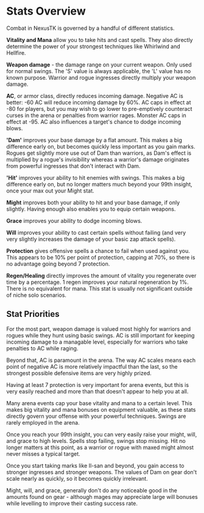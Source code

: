 # Stats Overview

Combat in NexusTK is governed by a handful of different statistics.

**Vitality and Mana** allow you to take hits and cast spells. They also directly determine the power of your strongest techniques like Whirlwind and Hellfire.

**Weapon damage** - the damage range on your current weapon. Only used for normal swings. The 'S' value is always applicable, the 'L' value has no known purpose. Warrior and rogue ingresses directly multiply your weapon damage.

**AC**, or armor class, directly reduces incoming damage. Negative AC is better: -60 AC will reduce incoming damage by 60%. AC caps in effect at -80 for players, but you may wish to go lower to pre-emptively counteract curses in the arena or penalties from warrior rages. Monster AC caps in effect at -95. AC also influences a target's chance to dodge incoming blows.

**'Dam'** improves your base damage by a flat amount. This makes a big difference early on, but becomes quickly less important as you gain marks. Rogues get slightly more use out of Dam than warriors, as Dam's effect is multiplied by a rogue's invisibility whereas a warrior's damage originates from powerful ingresses that don't interact with Dam.

**'Hit'** improves your ability to hit enemies with swings. This makes a big difference early on, but no longer matters much beyond your 99th insight, once your max out your Might stat.

**Might** improves both your ability to hit and your base damage, if only slightly. Having enough also enables you to equip certain weapons.

**Grace** improves your ability to dodge incoming blows.

**Will** improves your ability to cast certain spells without failing (and very very slightly increases the damage of your basic zap attack spells).

**Protection** gives offensive spells a chance to fail when used against you. This appears to be 10% per point of protection, capping at 70%, so there is no advantage going beyond 7 protection.

**Regen/Healing** directly improves the amount of vitality you regenerate over time by a percentage. 1 regen improves your natural regeneration by 1%. There is no equivalent for mana. This stat is usually not significant outside of niche solo scenarios.

## Stat Priorities

For the most part, weapon damage is valued most highly for warriors and rogues while they hunt using basic swings. AC is still important for keeping incoming damage to a managable level, especially for warriors who take penalties to AC while raging.

Beyond that, AC is paramount in the arena. The way AC scales means each point of negative AC is more relatively impactful than the last, so the strongest possible defensive items are very highly prized.

Having at least 7 protection is very important for arena events, but this is very easily reached and more than that doesn't appear to help you at all.

Many arena events cap your base vitality and mana to a certain level. This makes big vitality and mana bonuses on equipment valuable, as these stats directly govern your offense with your powerful techniques. Swings are rarely employed in the arena.

Once you reach your 99th insight, you can very easily raise your might, will, and grace to high levels. Spells stop failing, swings stop missing. Hit no longer matters at this point, as a warrior or rogue with maxed might almost never misses a typical target.

Once you start taking marks like Il-san and beyond, you gain access to stronger ingresses and stronger weapons. The values of Dam on gear don't scale nearly as quickly, so it becomes quickly irrelevant.

Might, will, and grace, generally don't do any noticeable good in the amounts found on gear - although mages may appreciate large will bonuses while levelling to improve their casting success rate.
